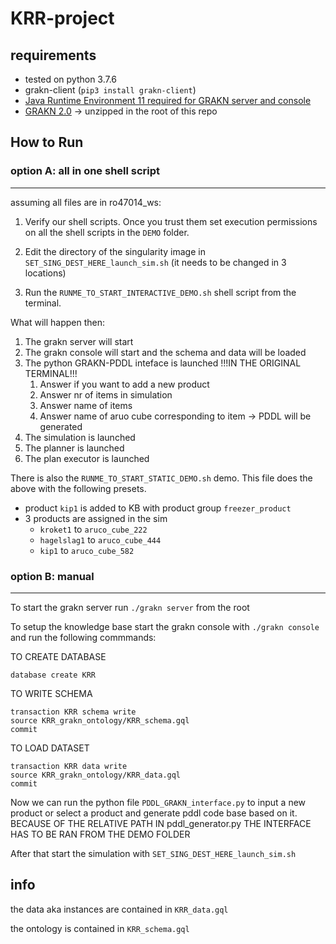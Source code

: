 # KRR-project

## requirements
- tested on python 3.7.6
- grakn-client (`pip3 install grakn-client`)
- [Java Runtime Environment 11 required for GRAKN server and console](https://www.oracle.com/java/technologies/javase/jdk11-archive-downloads.html)
- [GRAKN 2.0](https://grakn.ai/download#core) -> unzipped in the root of this repo

## How to Run


### option A: all in one shell script
---
assuming all files are in ro47014_ws:

1. Verify our shell scripts. Once you trust them set execution permissions on all the shell scripts in the `DEMO` folder.
2. Edit the directory of the singularity image in `SET_SING_DEST_HERE_launch_sim.sh` (it needs to be changed in 3 locations)

3. Run the `RUNME_TO_START_INTERACTIVE_DEMO.sh` shell script from the terminal.

What will happen then:
1. The grakn server will start
2. The grakn console will start and the schema and data will be loaded
3. The python GRAKN-PDDL inteface is launched !!!IN THE ORIGINAL TERMINAL!!!
    1. Answer if you want to add a new product
    2. Answer nr of items in simulation
    3. Answer name of items
    4. Answer name of aruo cube corresponding to item -> PDDL will be generated
4. The simulation is launched
5. The planner is launched
6. The plan executor is launched


There is also the `RUNME_TO_START_STATIC_DEMO.sh` demo.
This file does the above with the following presets.
- product `kip1` is added to KB with product group `freezer_product`
- 3 products are assigned in the sim
  - `kroket1` to `aruco_cube_222`
  - `hagelslag1` to `aruco_cube_444`  
  - `kip1` to `aruco_cube_582`


### option B: manual
---
To start the grakn server run `./grakn server` from the root

To setup the knowledge base start the grakn console with `./grakn console` and run the following commmands:

TO CREATE DATABASE
```
database create KRR
```

TO WRITE SCHEMA
```
transaction KRR schema write
source KRR_grakn_ontology/KRR_schema.gql
commit
```

TO LOAD DATASET 
```
transaction KRR data write
source KRR_grakn_ontology/KRR_data.gql
commit
```

Now we can run the python file `PDDL_GRAKN_interface.py` to input a new product or select a product and generate pddl code base based on it. BECAUSE OF THE RELATIVE PATH IN pddl_generator.py THE INTERFACE HAS TO BE RAN FROM THE DEMO FOLDER

After that start the simulation with `SET_SING_DEST_HERE_launch_sim.sh`

## info
the data aka instances are contained in `KRR_data.gql`

the ontology is contained in `KRR_schema.gql`

 